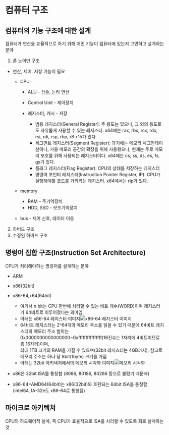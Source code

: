 # 컴퓨터 구조

## 컴퓨터의 기능 구조에 대한 설계
컴퓨터가 연산을 효율적으로 하기 위해 어떤 기능이 컴퓨터에 있는지 고민하고 설계하는 분야
1. 폰 노이만 구조
  * 연산, 제어, 저장 기능이 필요
    * CPU
      * ALU - 산술, 논리 연산
      * Control Unit - 제어장치
      * 레지스터, 캐시 - 저장
     
        
          * 범용 레지스터(General Register): 주 용도는 있으나, 그 외의 용도로도 자유롭게 사용할 수 있는 레지스터. x64에는 rax, rbx, rcx, rdx, rsi, rdi, rsp, rbp, r8-r15가 있다.
          * 세그먼트 레지스터(Segment Register): 과거에는 메모리 세그먼테이션이나, 가용 메모리 공간의 확장을 위해 사용했으나, 현재는 주로 메모리 보호를 위해 사용되는 레지스터이다. x64에는 cs, ss, ds, es, fs, gs가 있다.
          * 플래그 레지스터(Flag Register): CPU의 상태를 저장하는 레지스터
          * 명령어 포인터 레지스터(Instruction Pointer Register, IP): CPU가 실행해야할 코드를 가리키는 레지스터. x64에서는 rip가 있다.
     
        
    * memory
      * RAM - 주기억장치
      * HDD, SSD - 보조기억장치
    * bus - 제어 신호, 데이터 이동

2. 하버드 구조
3. 수정된 하버드 구조

## 명렁어 집합 구조(Instruction Set Architecture)
CPU가 처리해야하는 명렁어를 설계하는 분야

* ARM
* x86(32bit)
* x86-64,x64(64bit)
  * 여기서 n bit는 CPU 한번에 처리할 수 있는 비트 개수(WORD)이며 레지스터가 64비트로 이루어졌다는 의미임.
  * 아래는 x86-64 레지스터 이미지![x86-64 레지스터 이미지](https://dreamhack-lecture.s3.amazonaws.com/media/3989967ad96e63dbdcc95e58609a84caa679054b1db92b11fc959ca4b48d18aa.png)
  * 64비트 레지스터는 2^64개의 메모리 주소를 읽을 수 있기 때문에 64비트 레지스터의 메모리 주소 범위는  
    0x0000000000000000~0xffffffffffffffff(16진수는 1자리에 4비트이므로 총 16자리)이며,  
    최대 1TB 크기의 RAM을 가질 수 있으며(32bit 레지스터는 4GB까지), 참고로 메모리 주소는 하나 당 8bit(1byte) 크기를 가짐
  * 아래는 32bit 아키텍처에서의 메모리 시각화 이미지![메모리 시각화](https://tcpschool.com/lectures/img_c_pointer_type.png)

* x86은 32bit ISA를 통칭함 (8086, 80186, 80286 등으로 불렸기 때문에)
* x86-64=AMD64(64bit)는 x86(32bit)와 호환되는 64bit ISA를 통칭함 (intel64, IA-32e도 x86-64로 통칭됨)
 
## 마이크로 아키텍쳐
CPU의 하드웨어적 설계, 즉 CPU가 효율적으로 ISA를 처리할 수 있도록 회로 설계하는 것
